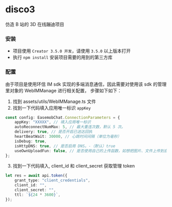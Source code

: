 # disco3

仿造 B 站的 3D 在线蹦迪项目

### 安装

-   项目使用 `Creator 3.5.0 开发`，请使用 `3.5.0` 以上版本打开
-   执行 `npm install` 安装项目需要的用到的第三方库

### 配置

由于项目是使用环信 IM sdk 实现的多端消息通信，因此需要对使用该 sdk 的管理里对象的 WebIMManage 进行相关配置， 步骤如下如下：

1. 找到 assets/utils/WebIMManage.ts 文件
2. 找到一下代码填入应用唯一标识 `appKey`

```typescript
const config: EasemobChat.ConnectionParameters = {
    appKey: "XXXXX", // 填入应用唯一标识
    autoReconnectNumMax: 5, // 最大重连次数，默认 5 次。
    delivery: true, // 是否开启已送达回执
    heartBeatWait: 30000, // 心跳时间间隔（单位为毫秒）
    isDebug: true,
    isHttpDNS: true, // 是否启用 DNS。-（默认）true
    useOwnUploadFun: false, // 是否使用自己的上传函数，如想把图片、文件上传到自己的服务器
};
```

3. 找到一下代码填入, client_id 和 client_secret 获取管理 token

```typescript
let res = await api.token({
    grant_type: "client_credentials",
    client_id: "",
    client_secret: "",
    ttl: `${24 * 3600}`,
});
```
